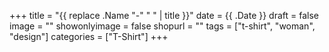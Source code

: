 +++
title = "{{ replace .Name "-" " " | title }}"
date = {{ .Date }}
draft = false
image = ""
showonlyimage = false
shopurl = ""
tags = ["t-shirt", "woman", "design"]
categories = ["T-Shirt"]
+++
